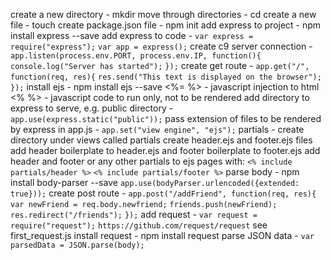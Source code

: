 create a new directory - mkdir
move through directories - cd
create a new file - touch
create package.json file - npm init
add express to project - npm install express --save
add express to code - 
    `var express = require("express");`
    `var app = express();`
create c9 server connection - 
    `app.listen(process.env.PORT, process.env.IP, function(){`
        `console.log("Server has started");`
    `});`
create get route - 
    `app.get("/", function(req, res){`
        `res.send("This text is displayed on the browser");`
    `});`
install ejs - npm install ejs --save
<%= %> - javascript injection to html
<% %> - javascript code to run only, not to be rendered
add directory to express to serve, e.g. public directory -
`app.use(express.static("public"));`
pass extension of files to be rendered by express in app.js -
`app.set("view engine", "ejs");`
partials -
    create directory under views called partials
    create header.ejs and footer.ejs files
    add header boilerplate to header.ejs and footer boilerplate to footer.ejs
    add header and footer or any other partials to ejs pages with:
    `<% include partials/header %>`
    `<% include partials/footer %>`
parse body - npm install body-parser --save
`app.use(bodyParser.urlencoded({extended: true}));`
create post route - 
    `app.post("/addFriend", function(req, res){`
        `var newFriend = req.body.newfriend;`
        `friends.push(newFriend);`
        `res.redirect("/friends");`
    `});`
add request - 
    `var request = require("request");`
    `https://github.com/request/request` see first_request.js
install request - npm install request
parse JSON data - `var parsedData = JSON.parse(body);`